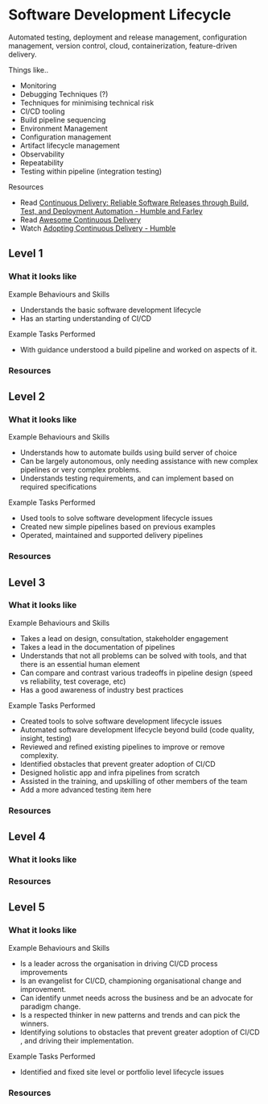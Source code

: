 # Software Development Lifecycle

Automated testing, deployment and release management, configuration management, version control, cloud, containerization, feature-driven delivery.

Things like..
- Monitoring
- Debugging Techniques (?)
- Techniques for minimising technical risk
- CI/CD tooling
- Build pipeline sequencing 
- Environment Management
- Configuration management
- Artifact lifecycle management
- Observability
- Repeatability
- Testing within pipeline (integration testing)

Resources
- Read [Continuous Delivery: Reliable Software Releases through Build, Test, and Deployment Automation - Humble and Farley](https://www.amazon.com/Continuous-Delivery-Deployment-Automation-Addison-Wesley/dp/0321601912)
- Read [Awesome Continuous Delivery](https://github.com/ciandcd/awesome-ciandcd)
- Watch [Adopting Continuous Delivery - Humble](https://vimeo.com/68320415)

## Level 1

### What it looks like

Example Behaviours and Skills
- Understands the basic software development lifecycle
- Has an starting understanding of CI/CD


Example Tasks Performed
- With guidance understood a build pipeline and worked on aspects of it.

### Resources

## Level 2

### What it looks like

Example Behaviours and Skills
- Understands how to automate builds using build server of choice
- Can be largely autonomous, only needing assistance with new complex pipelines or very complex problems.
- Understands testing requirements, and can implement based on required specifications

Example Tasks Performed
- Used tools to solve software development lifecycle issues
- Created new simple pipelines based on previous examples
- Operated, maintained and supported delivery pipelines


### Resources

## Level 3

### What it looks like

Example Behaviours and Skills
- Takes a lead on design, consultation, stakeholder engagement 
- Takes a lead in the documentation of pipelines
- Understands that not all problems can be solved with tools, and that there is an essential human element
- Can compare and contrast various tradeoffs in pipeline design (speed vs reliability, test coverage, etc)
- Has a good awareness of industry best practices


Example Tasks Performed
- Created tools to solve software development lifecycle issues
- Automated software development lifecycle beyond build (code quality, insight, testing)
- Reviewed and refined existing pipelines to improve or remove complexity.
- Identified obstacles that prevent greater adoption of CI/CD
- Designed holistic app and infra pipelines from scratch
- Assisted in the training, and upskilling of other members of the team
- Add a more advanced testing item here


### Resources

## Level 4

### What it looks like

### Resources

## Level 5

### What it looks like

Example Behaviours and Skills
- Is a leader across the organisation in driving CI/CD process improvements
- Is an evangelist for CI/CD, championing organisational change and improvement.
- Can identify unmet needs across the business and be an advocate for paradigm change.
- Is a respected thinker in new patterns and trends and can pick the winners. 
- Identifying solutions to obstacles that prevent greater adoption of CI/CD , and driving their implementation.


Example Tasks Performed
- Identified and fixed site level or portfolio level lifecycle issues


### Resources